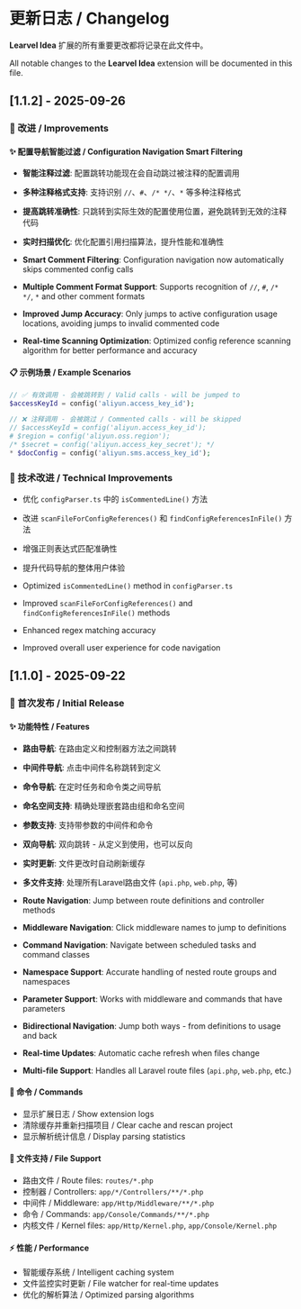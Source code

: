 # 更新日志 / Changelog

**Learvel Idea** 扩展的所有重要更改都将记录在此文件中。

All notable changes to the **Learvel Idea** extension will be documented in this file.

## [1.1.2] - 2025-09-26

### 🔧 改进 / Improvements

#### ✨ 配置导航智能过滤 / Configuration Navigation Smart Filtering
- **智能注释过滤**: 配置跳转功能现在会自动跳过被注释的配置调用
- **多种注释格式支持**: 支持识别 `//`、`#`、`/* */`、`*` 等多种注释格式
- **提高跳转准确性**: 只跳转到实际生效的配置使用位置，避免跳转到无效的注释代码
- **实时扫描优化**: 优化配置引用扫描算法，提升性能和准确性

- **Smart Comment Filtering**: Configuration navigation now automatically skips commented config calls
- **Multiple Comment Format Support**: Supports recognition of `//`, `#`, `/* */`, `*` and other comment formats
- **Improved Jump Accuracy**: Only jumps to active configuration usage locations, avoiding jumps to invalid commented code
- **Real-time Scanning Optimization**: Optimized config reference scanning algorithm for better performance and accuracy

#### 📋 示例场景 / Example Scenarios
```php
// ✅ 有效调用 - 会被跳转到 / Valid calls - will be jumped to
$accessKeyId = config('aliyun.access_key_id');

// ❌ 注释调用 - 会被跳过 / Commented calls - will be skipped
// $accessKeyId = config('aliyun.access_key_id');
# $region = config('aliyun.oss.region');
/* $secret = config('aliyun.access_key_secret'); */
* $docConfig = config('aliyun.sms.access_key_id');
```

### 🔧 技术改进 / Technical Improvements
- 优化 `configParser.ts` 中的 `isCommentedLine()` 方法
- 改进 `scanFileForConfigReferences()` 和 `findConfigReferencesInFile()` 方法
- 增强正则表达式匹配准确性
- 提升代码导航的整体用户体验

- Optimized `isCommentedLine()` method in `configParser.ts`
- Improved `scanFileForConfigReferences()` and `findConfigReferencesInFile()` methods
- Enhanced regex matching accuracy
- Improved overall user experience for code navigation

## [1.1.0] - 2025-09-22

### 🎉 首次发布 / Initial Release

#### ✨ 功能特性 / Features
- **路由导航**: 在路由定义和控制器方法之间跳转
- **中间件导航**: 点击中间件名称跳转到定义
- **命令导航**: 在定时任务和命令类之间导航
- **命名空间支持**: 精确处理嵌套路由组和命名空间
- **参数支持**: 支持带参数的中间件和命令
- **双向导航**: 双向跳转 - 从定义到使用，也可以反向
- **实时更新**: 文件更改时自动刷新缓存
- **多文件支持**: 处理所有Laravel路由文件 (`api.php`, `web.php`, 等)

- **Route Navigation**: Jump between route definitions and controller methods
- **Middleware Navigation**: Click middleware names to jump to definitions
- **Command Navigation**: Navigate between scheduled tasks and command classes
- **Namespace Support**: Accurate handling of nested route groups and namespaces
- **Parameter Support**: Works with middleware and commands that have parameters
- **Bidirectional Navigation**: Jump both ways - from definitions to usage and back
- **Real-time Updates**: Automatic cache refresh when files change
- **Multi-file Support**: Handles all Laravel route files (`api.php`, `web.php`, etc.)

#### 🔧 命令 / Commands
- 显示扩展日志 / Show extension logs
- 清除缓存并重新扫描项目 / Clear cache and rescan project
- 显示解析统计信息 / Display parsing statistics

#### 📁 文件支持 / File Support
- 路由文件 / Route files: `routes/*.php`
- 控制器 / Controllers: `app/*/Controllers/**/*.php`
- 中间件 / Middleware: `app/Http/Middleware/**/*.php`
- 命令 / Commands: `app/Console/Commands/**/*.php`
- 内核文件 / Kernel files: `app/Http/Kernel.php`, `app/Console/Kernel.php`

#### ⚡ 性能 / Performance
- 智能缓存系统 / Intelligent caching system
- 文件监控实时更新 / File watcher for real-time updates
- 优化的解析算法 / Optimized parsing algorithms